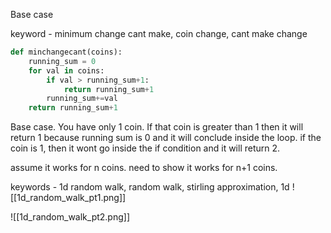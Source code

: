 
Base case 

keyword - minimum change cant make, coin change, cant make change
~~~python
def minchangecant(coins):
	running_sum = 0
	for val in coins:
		if val > running_sum+1:
			return running_sum+1
		running_sum+=val
	return running_sum+1
~~~


Base case. You have only 1 coin. If that coin is greater than 1 then it will return 1 because running sum is 0 and it will conclude inside the loop. if the coin is 1, then it wont go inside the if condition and it will return 2.

assume it works for n coins. need to show it works for n+1 coins. 

keywords  - 1d random walk, random walk, stirling approximation, 1d 
![[1d_random_walk_pt1.png]]

![[1d_random_walk_pt2.png]]